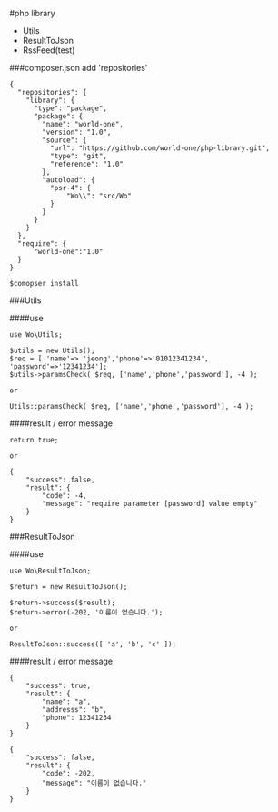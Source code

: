 #php library

- Utils
- ResultToJson
- RssFeed(test)

###composer.json
add 'repositories'
```
{
  "repositories": {
    "library": { 
      "type": "package",
      "package": {
        "name": "world-one", 
        "version": "1.0",
        "source": {
          "url": "https://github.com/world-one/php-library.git", 
          "type": "git",
          "reference": "1.0"
        },
        "autoload": {
          "psr-4": {
              "Wo\\": "src/Wo"
          }
        }
      }
    }
  },
  "require": {
      "world-one":"1.0"
  }
}
```

```
$comopser install
```

###Utils

####use
```
use Wo\Utils;

$utils = new Utils();
$req = [ 'name'=> 'jeong','phone'=>'01012341234', 'password'=>'12341234'];
$utils->paramsCheck( $req, ['name','phone','password'], -4 );

or

Utils::paramsCheck( $req, ['name','phone','password'], -4 );
```

####result / error message

```
return true;

or 

{
    "success": false,
    "result": {
        "code": -4,
        "message": "require parameter [password] value empty"
    }
}
```

###ResultToJson

####use
```
use Wo\ResultToJson;

$return = new ResultToJson();

$return->success($result);
$return->error(-202, '이름이 없습니다.');

or

ResultToJson::success([ 'a', 'b', 'c' ]);
```

####result / error message
```
{
    "success": true,
    "result": {
        "name": "a",
        "addresss": "b",
        "phone": 12341234
    }
}

{
    "success": false,
    "result": {
        "code": -202,
        "message": "이름이 없습니다."
    }
}
```